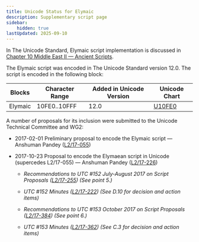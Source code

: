 ```yaml
---
title: Unicode Status for Elymaic
description: Supplementary script page
sidebar:
    hidden: true
lastUpdated: 2025-09-10
---
```


In The Unicode Standard, Elymaic script implementation is discussed in [Chapter 10 Middle East II — Ancient Scripts](https://www.unicode.org/versions/latest/core-spec/chapter-10/#G41970).

[comment]: # (end of intro)

[comment]: # (start of blocks)

The Elymaic script was encoded in The Unicode Standard version 12.0. The script is encoded in the following block:

| Blocks | Character Range | Added in Unicode Version | Unicode Chart |
| ------ | --------------- | ------------------------ | ------------- |
| Elymaic  | 10FE0..10FFF | 12.0 | [U10FE0](http://www.unicode.org/charts/PDF/U10FE0.pdf) |

[comment]: # (end of blocks)

[comment]: # (start of chars)



[comment]: # (end of chars)

[comment]: # (start of rest)

A number of proposals for its inclusion were submitted to the Unicode Technical Committee and WG2:

- 2017-02-01 Preliminary proposal to encode the Elymaic script — Anshuman Pandey ([L2/17-055](http://www.unicode.org/cgi-bin/GetMatchingDocs.pl?L2/17-055))

- 2017-10-23 Proposal to encode the Elymaean script in Unicode (supercedes L2/17-055) — Anshuman Pandey ([L2/17-226](http://www.unicode.org/cgi-bin/GetMatchingDocs.pl?L2/17-226))

  - _Recommendations to UTC #152 July-August 2017 on Script Proposals ([L2/17-255](http://www.unicode.org/L2/L2017/17255-script-ad-hoc.pdf)) (See point 5.)_

  - _UTC #152 Minutes ([L2/17-222](http://www.unicode.org/L2/L2017/17222.htm)) (See D.10 for decision and action items)_

  - _Recommendations to UTC #153 October 2017 on Script Proposals ([L2/17-384](http://www.unicode.org/L2/L2017/17384-script-ad-hoc-recs.pdf)) (See point 6.)_

  - _UTC #153 Minutes ([L2/17-362](http://www.unicode.org/L2/L2017/17362.htm)) (See C.3 for decision and action items)_
